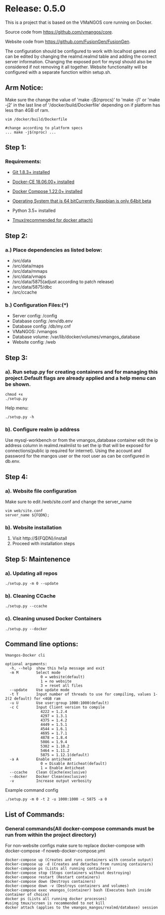 <h1>Release: 0.5.0</h1>

This is a project that is based on the VMaNGOS core running on Docker. 

Source code from https://github.com/vmangos/core.

Website code from https://github.com/FusionGen/FusionGen.

The configuration should be configured to work with localhost games and can be edited by changing the realmd.realmd table and adding the correct server information.
Changing the exposed port for mysql should also be considered if not removing it all together. Website functionality will be configured with a separate function within setup.sh.

<h2>Arm Notice:</h2>

Make sure the change the value of 'make -j$(nprocs)' to 'make -j1' or 'make -j2' in the last line of '/docker/build/Dockerfile' depending on if platform has less than 4GB of ram. 
```
vim /docker/build/Dockerfile
```
```
#change according to platform specs
... make -j$(nproc) ...
```

<h2>Step 1:</h2>
<h3>Requirements:</h3>

* [Git 1.8.3+ installed](https://git-scm.com/)

* [Docker-CE 18.06.00+ installed](https://docs.docker.com/get-docker/)

* [Docker Compose 1.22.0+ installed](https://docs.docker.com/compose/install/)

* [Operating System that is 64 bit](https://en.wikipedia.org/wiki/64-bit_computing)[Currently Raspbian is only 64bit beta](https://www.raspberrypi.org/blog/latest-raspberry-pi-os-update-may-2020/)

* Python 3.5+ installed

* [Tmux(recommended for docker attach)](https://github.com/tmux/tmux/wiki/Getting-Started)

<h2>Step 2:</h2>
<h3> a.) Place dependencies as listed below:</h3> 

* /src/data 
* /src/data/maps
* /src/data/mmaps
* /src/data/vmaps
* /src/data/5875(adjust according to patch release)
* /src/data/5875/dbc
* /src/ccache

<h3>b.) Configuration Files:(*)</h3>

* Server config: 	/config
* Database config: 	/env/db.env
* Database config: 	/db/my.cnf
* VMaNGOS: 		/vmangos
* Database volume: 	/var/lib/docker/volumes/vmangos_database
* Website config: 	/web

<h2>Step 3:</h2>
<h3>a). Run setup.py for creating containers and for managing this project.Default flags are already applied and a help menu can be shown.</h3>
  
```
chmod +x 
./setup.py 
```

Help menu:

```
./setup.py -h
```

<h3>b). Configure realm ip address</h3>
Use mysql-workbench or from the vmangos_database container edit the ip address column in realmd.realmlist to set the ip that will be exposed for connections(public ip required for internet). Using the account and password for the mangos user or the root user as can be configured in db.env. 

<h2>Step 4:</h2>
<h3> a). Website file configuration</h3>

Make sure to edit /web/site.conf and change the server_name

```
vim web/site.conf
server_name ${FQDN};
```

<h3> b). Website installation</h3>

1. Visit http://${FQDN}/install
2. Proceed with installation steps 

<h2>Step 5: Maintenence</h2>
<h3> a). Updating all repos</h3>

```
./setup.py -m 0 --update
```

<h3> b). Cleaning CCache</h3>

```
./setup.py --ccache
```

<h3> c). Cleaning unused Docker Containers</h3>

```
./setup.py --docker
```

<h2> Command line options:</h2>

```
Vmangos-Docker cli

optional arguments:
  -h, --help  show this help message and exit
  -m M        Select mode
              	0 = website(default)
              	1 = no website
              	3 = reset all files
  --update    Use update mode
  -t T        Input number of threads to use for compiling, values 1-2(2 default) for <4GB ram
  -u U        Use user:group 1000:1000(default) 
  -c C        Input Client version to compile
              	4222 = 1.2.4
              	4297 = 1.3.1
              	4375 = 1.4.2
              	4449 = 1.5.1
              	4544 = 1.6.1
              	4695 = 1.7.1
              	4878 = 1.8.4
              	5086 = 1.9.4
              	5302 = 1.10.2
              	5464 = 1.11.2
              	5875 = 1.12.1(default)
  -a A        Enable anticheat
              	0 = Disable Anticheat(default)
              	1 = Enable Anticheat
  --ccache    Clean CCache(exclusive)
  --docker    Docker Clean(exclusive)
  -v          Increase output verbosity
```

Example command config

```
./setup.py -m 0 -t 2 -u 1000:1000 -c 5875 -a 0 
```

<h2>List of Commands:</h2>
<h3>General commands(All docker-compose commands must be run from within the project directory)</h3>

For non-website configs make sure to replace docker-compose with docker-compose -f noweb-docker-compose.yml

```
docker-compose up (Creates and runs containers with console output)
docker-compose up -d (Creates and detaches from running containers)
docker-compose ps (Lists all running containers)
docker-compose stop (Stops containers without destroying)
docker-compose restart (Restart containers)
docker-compose down (Destroys containers)
docker-compose down -v (Destroys containers and volumes)
docker-compose exec vmangos_(container) bash (Executes bash inside container of choice)
docker ps (Lists all running docker processes)
#using tmux/screen is recommended to not kill
docker attach (applies to the vmangos_mangos/realmd/database) session
```
